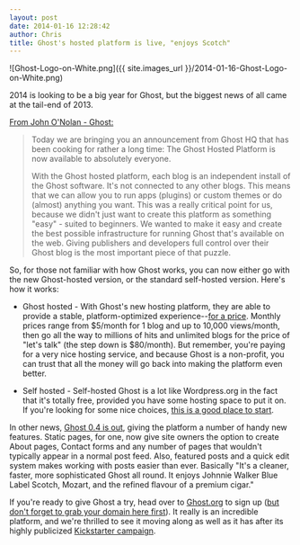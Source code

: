 ```yaml
---
layout: post
date: 2014-01-16 12:28:42
author: Chris
title: Ghost's hosted platform is live, "enjoys Scotch"
---
```


![Ghost-Logo-on-White.png]({{ site.images_url }}/2014-01-16-Ghost-Logo-on-White.png)

<!-- excerpt -->

2014 is looking to be a big year for Ghost, but the biggest news of all came at the tail-end of 2013. 

[From John O'Nolan - Ghost:](http://blog.ghost.org/hosted-platform-open/)

> Today we are bringing you an announcement from Ghost HQ that has been cooking for rather a long time: The Ghost Hosted Platform is now available to absolutely everyone.
>
> With the Ghost hosted platform, each blog is an independent install of the Ghost software. It's not connected to any other blogs. This means that we can allow you to run apps (plugins) or custom themes or do (almost) anything you want. This was a really critical point for us, because we didn't just want to create this platform as something "easy" - suited to beginners. We wanted to make it easy and create the best possible infrastructure for running Ghost that's available on the web. Giving publishers and developers full control over their Ghost blog is the most important piece of that puzzle.

<!-- /excerpt -->

So, for those not familiar with how Ghost works, you can now either go with the new Ghost-hosted version, or the standard self-hosted version. Here's how it works:

+ Ghost hosted - With Ghost's new hosting platform, they are able to provide a stable, platform-optimized experience--[for a price](https://ghost.org/pricing/). Monthly prices range from $5/month for 1 blog and up to 10,000 views/month, then go all the way to millions of hits and unlimited blogs for the price of "let's talk" (the step down is $80/month). But remember, you're paying for a very nice hosting service, and because Ghost is a non-profit, you can trust that all the money will go back into making the platform even better.

+ Self hosted - Self-hosted Ghost is a lot like Wordpress.org in the fact that it's totally free, provided you have some hosting space to put it on. If you're looking for some nice choices, [this is a good place to start](https://iwantmyname.com/features/domains/web-hosting).

In other news, [Ghost 0.4 is out](http://blog.ghost.org/ghost-0-4/), giving the platform a number of handy new features. Static pages, for one, now give site owners the option to create About pages, Contact forms and any number of pages that wouldn't typically appear in a normal post feed. Also, featured posts and a quick edit system makes working with posts easier than ever. Basically "It's a cleaner, faster, more sophisticated Ghost all round. It enjoys Johnnie Walker Blue Label Scotch, Mozart, and the refined flavour of a premium cigar."

If you're ready to give Ghost a try, head over to [Ghost.org](https://ghost.org/) to sign up ([but don't forget to grab your domain here first](https://iwantmyname.com/services/blog-hosting/ghost-custom-domain)). It really is an incredible platform, and we're thrilled to see it moving along as well as it has after its highly publicized [Kickstarter campaign](http://www.kickstarter.com/projects/johnonolan/ghost-just-a-blogging-platform).
